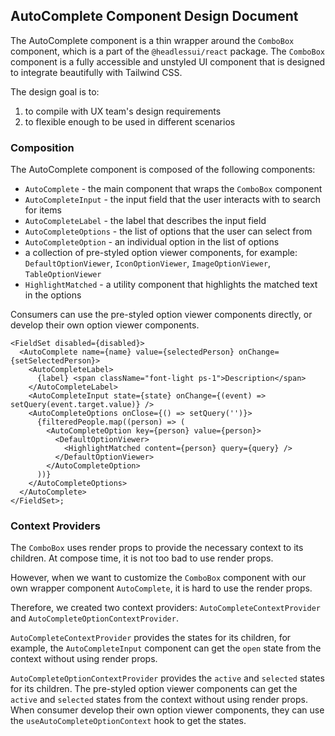 
## AutoComplete Component Design Document

The AutoComplete component is a thin wrapper around the `ComboBox` component, which is a part of the `@headlessui/react` package. The `ComboBox` component is a fully accessible and unstyled UI component that is designed to integrate beautifully with Tailwind CSS.

The design goal is to:
1. to compile with UX team's design requirements
2. to flexible enough to be used in different scenarios

### Composition

The AutoComplete component is composed of the following components:
- `AutoComplete` - the main component that wraps the `ComboBox` component
- `AutoCompleteInput` - the input field that the user interacts with to search for items
- `AutoCompleteLabel` - the label that describes the input field
- `AutoCompleteOptions` - the list of options that the user can select from
- `AutoCompleteOption` - an individual option in the list of options
- a collection of pre-styled option viewer components, for example: `DefaultOptionViewer`, `IconOptionViewer`, `ImageOptionViewer`, `TableOptionViewer`
- `HighlightMatched` - a utility component that highlights the matched text in the options

Consumers can use the pre-styled option viewer components directly, or develop their own option viewer components.

```tsx
<FieldSet disabled={disabled}>
  <AutoComplete name={name} value={selectedPerson} onChange={setSelectedPerson}>
    <AutoCompleteLabel>
      {label} <span className="font-light ps-1">Description</span>
    </AutoCompleteLabel>
    <AutoCompleteInput state={state} onChange={(event) => setQuery(event.target.value)} />
    <AutoCompleteOptions onClose={() => setQuery('')}>
      {filteredPeople.map((person) => (
        <AutoCompleteOption key={person} value={person}>
          <DefaultOptionViewer>
            <HighlightMatched content={person} query={query} />
          </DefaultOptionViewer>
        </AutoCompleteOption>
      ))}
    </AutoCompleteOptions>
  </AutoComplete>
</FieldSet>;
```

### Context Providers

The `ComboBox` uses render props to provide the necessary context to its children. At compose time, it is not too bad to use render props. 

However, when we want to customize the `ComboBox` component with our own wrapper component `AutoComplete`, it is hard to use the render props.

Therefore, we created two context providers: `AutoCompleteContextProvider` and `AutoCompleteOptionContextProvider`.

`AutoCompleteContextProvider` provides the states for its children, for example, the `AutoCompleteInput` component can get the `open` state from the context without using render props.

`AutoCompleteOptionContextProvider` provides the `active` and `selected` states for its children. The pre-styled option viewer components can get the `active` and `selected` states from the context without using render props. When consumer develop their own option viewer components, they can use the `useAutoCompleteOptionContext` hook to get the states.